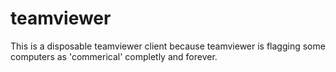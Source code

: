 # teamviewer
This is a disposable teamviewer client because teamviewer is flagging some computers as 'commerical' completly and forever.
